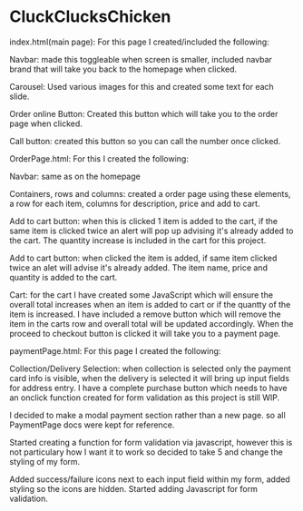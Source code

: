 # CluckClucksChicken

index.html(main page): For this page I created/included the following:

Navbar: made this toggleable when screen is smaller, included navbar brand that will take you back to the homepage when clicked. 

Carousel: Used various images for this and created some text for each slide.

Order online Button: Created this button which will take you to the order page when clicked.

Call button: created this button so you can call the number once clicked.

OrderPage.html: For this I created the following:

Navbar: same as on the homepage

Containers, rows and columns: created a order page using these elements, a row for each item, columns for description, price and add to cart.

Add to cart button: when this is clicked 1 item is added to the cart, if the same item is clicked twice an alert will pop up advising it's already added to the cart. The quantity increase is included in the cart for this project.

Add to cart button: when clicked the item is added, if same item clicked twice an alet will advise it's already added. The item name, price and quantity is added to the cart.

Cart: for the cart I have created some JavaScript which will ensure the overall total increases when an item is added to cart or if the quantty of the item is increased. I have included a remove button which will remove the item in the carts row and overall total will be updated accordingly. When the proceed to checkout button is clicked it will take you to a payment page.

paymentPage.html: For this page I created the following:

Collection/Delivery Selection: when collection is selected only the payment card info is visible, when the delivery is selected it will bring up input fields for address entry. I have a complete purchase button which needs to have an onclick function created for form validation as this project is still WIP.

I decided to make a modal payment section rather than a new page. so all PaymentPage docs were kept for reference.

Started creating a function for form validation via javascript, however this is not particulary how I want it to work so decided to take 5 and change the styling of my form.

Added success/failure icons next to each input field within my form, added styling so the icons are hidden.
Started adding Javascript for form validation.